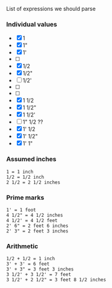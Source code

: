 List of expressions we should parse

### Individual values

- [x] 1
- [x] 1"
- [x] 1'
- [ ]
- [x] 1/2
- [x] 1/2"
- [ ] 1/2'
- [ ]
- [ ]
- [x] 1 1/2
- [x] 1 1/2"
- [x] 1 1/2'
- [ ] 1" 1/2 ??
- [x] 1' 1/2
- [x] 1' 1/2"
- [x] 1' 1"

### Assumed inches

```
1 = 1 inch
1/2 = 1/2 inch
2 1/2 = 2 1/2 inches
```

### Prime marks

```
1' = 1 foot
4 1/2" = 4 1/2 inches
4 1/2' = 4 1/2 feet
2' 6" = 2 feet 6 inches
2' 3" = 2 feet 3 inches
```

### Arithmetic

```
1/2 + 1/2 = 1 inch
3' + 3' = 6 feet
3' + 3" = 3 feet 3 inches
3 1/2' + 3 1/2' = 7 feet
3 1/2' + 2 1/2" = 3 feet 8 1/2 inches
```
